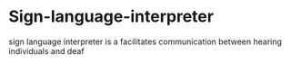 # Sign-language-interpreter
sign language interpreter is a facilitates communication between hearing individuals and deaf
